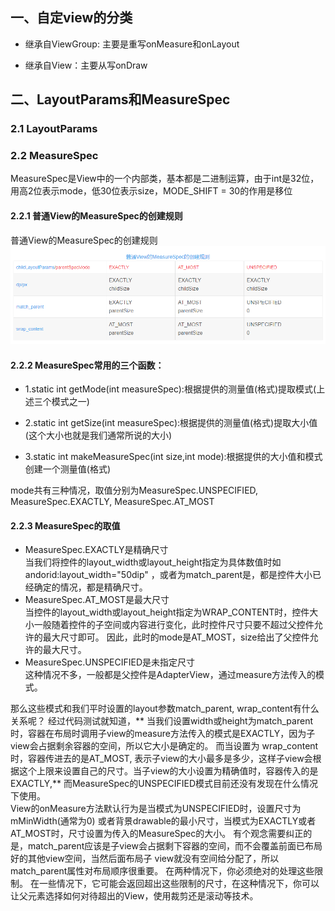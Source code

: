## 一、自定view的分类

- 继承自ViewGroup: 主要是重写onMeasure和onLayout

- 继承自View：主要从写onDraw

## 二、LayoutParams和MeasureSpec

### 2.1 LayoutParams

### 2.2 MeasureSpec

MeasureSpec是View中的一个内部类，基本都是二进制运算，由于int是32位，用高2位表示mode，低30位表示size，MODE_SHIFT = 30的作用是移位

#### 2.2.1 普通View的MeasureSpec的创建规则

普通View的MeasureSpec的创建规则
![measureSpec的创建规则](pic/img.png)

#### 2.2.2 MeasureSpec常用的三个函数：

- 1.static int getMode(int measureSpec):根据提供的测量值(格式)提取模式(上述三个模式之一)

- 2.static int getSize(int measureSpec):根据提供的测量值(格式)提取大小值(这个大小也就是我们通常所说的大小)

- 3.static int makeMeasureSpec(int size,int mode):根据提供的大小值和模式创建一个测量值(格式)

mode共有三种情况，取值分别为MeasureSpec.UNSPECIFIED, MeasureSpec.EXACTLY, MeasureSpec.AT_MOST

#### 2.2.3 MeasureSpec的取值

- MeasureSpec.EXACTLY是精确尺寸   
  当我们将控件的layout_width或layout_height指定为具体数值时如andorid:layout_width="50dip"
  ，或者为match_parent是，都是控件大小已经确定的情况，都是精确尺寸。
- MeasureSpec.AT_MOST是最大尺寸   
  当控件的layout_width或layout_height指定为WRAP_CONTENT时，控件大小一般随着控件的子空间或内容进行变化，此时控件尺寸只要不超过父控件允许的最大尺寸即可。
  因此，此时的mode是AT_MOST，size给出了父控件允许的最大尺寸。
- MeasureSpec.UNSPECIFIED是未指定尺寸   
  这种情况不多，一般都是父控件是AdapterView，通过measure方法传入的模式。

那么这些模式和我们平时设置的layout参数match_parent, wrap_content有什么关系呢？ 经过代码测试就知道，**
当我们设置width或height为match_parent时，容器在布局时调用子view的measure方法传入的模式是EXACTLY，因为子view会占据剩余容器的空间，所以它大小是确定的。
而当设置为 wrap_content时，容器传进去的是AT_MOST,
表示子view的大小最多是多少，这样子view会根据这个上限来设置自己的尺寸。当子view的大小设置为精确值时，容器传入的是EXACTLY,**
而MeasureSpec的UNSPECIFIED模式目前还没有发现在什么情况下使用。   
View的onMeasure方法默认行为是当模式为UNSPECIFIED时，设置尺寸为mMinWidth(通常为0)
或者背景drawable的最小尺寸，当模式为EXACTLY或者AT_MOST时，尺寸设置为传入的MeasureSpec的大小。
有个观念需要纠正的是，match_parent应该是子view会占据剩下容器的空间，而不会覆盖前面已布局好的其他view空间，当然后面布局子
view就没有空间给分配了，所以match_parent属性对布局顺序很重要。 在两种情况下，你必须绝对的处理这些限制。
在一些情况下，它可能会返回超出这些限制的尺寸，在这种情况下，你可以让父元素选择如何对待超出的View，使用裁剪还是滚动等技术。



